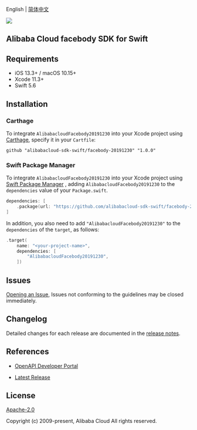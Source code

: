 English | [简体中文](README-CN.md)

![](https://aliyunsdk-pages.alicdn.com/icons/AlibabaCloud.svg)

## Alibaba Cloud facebody SDK for Swift

## Requirements

- iOS 13.3+ / macOS 10.15+
- Xcode 11.3+
- Swift 5.6

## Installation

### Carthage

To integrate `AlibabacloudFacebody20191230` into your Xcode project using [Carthage](https://github.com/Carthage/Carthage), specify it in your `Cartfile`:

```ogdl
github "alibabacloud-sdk-swift/facebody-20191230" "1.0.0"
```

### Swift Package Manager

To integrate `AlibabacloudFacebody20191230` into your Xcode project using [Swift Package Manager](https://swift.org/package-manager/) , adding `AlibabacloudFacebody20191230` to the `dependencies` value of your `Package.swift`.

```swift
dependencies: [
    .package(url: "https://github.com/alibabacloud-sdk-swift/facebody-20191230.git", from: "1.0.0")
]
```

In addition, you also need to add `"AlibabacloudFacebody20191230"` to the `dependencies` of the `target`, as follows:

```swift
.target(
    name: "<your-project-name>",
    dependencies: [
        "AlibabacloudFacebody20191230",
    ])
```

## Issues

[Opening an Issue](https://github.com/alibabacloud-sdk-swift/facebody-20191230/issues/new), Issues not conforming to the guidelines may be closed immediately.

## Changelog

Detailed changes for each release are documented in the [release notes](./ChangeLog.txt).

## References

* [OpenAPI Developer Portal](https://next.api.alibabacloud.com/home)
- [Latest Release](https://github.com/alibabacloud-sdk-swift/facebody-20191230)

## License

[Apache-2.0](http://www.apache.org/licenses/LICENSE-2.0)

Copyright (c) 2009-present, Alibaba Cloud All rights reserved.
